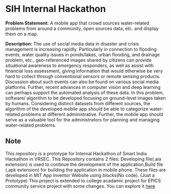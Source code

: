 # SIH Internal Hackathon 
**Problem Statement:** A mobile app that crowd sources water-related problems from around a community, open sources data, etc. and display them on a map.

**Description:** The use of social media data in disaster and crisis management is increasing rapidly. Particularly in connection to flooding events, water quality issues in ponds/lakes, urban flooding, and drainage problem, etc., geo-referenced images shared by citizens can provide situational awareness to emergency responders, as well as assist with financial loss assessment, giving information that would otherwise be very hard to collect through conventional sensors or remote sensing products. Discussion about such events can also be found on various social media platforms. Further, recent advances in computer vision and deep learning can perhaps support the automated analysis of these data. In this problem, software/ algorithm to be developed focusing on ground-level images taken by humans. Considering distinct datasets from different sources, the algorithm of the developed mobile app should be able to categorize water-related problems at different administrative. Further, the mobile app should serve as a valuable tool for the administrators for planning and managing water-related problems. 

## Note  
This repository is a prototype for Internal Hackathon of Smart India Hackathon in VRSEC. This Repository contains 2 files: Developing file(.aia extension) is used to continue the development of the application,Build file (.apk extension) for building the application in mobile phone. These files are developed in MIT App Inventor Website using blocks(No code). (Just a Prototype)
This project is extended to college acadamic project for EPICS community service project with some changes. You can explore it [here](https://github.com/thee-smarty/HydroHitch)
